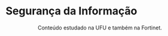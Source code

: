 # Segurança da Informação

<div align="center">
   <span ='center'>Conteúdo estudado na UFU e também na Fortinet. </span>
</div>
